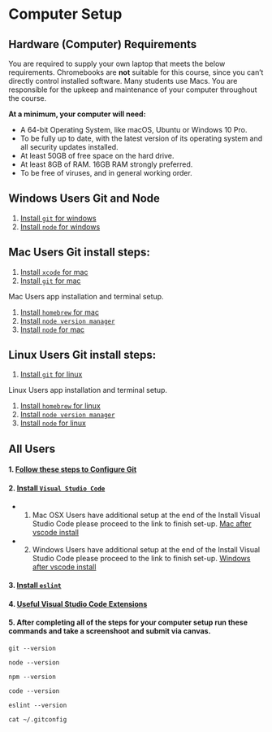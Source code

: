 # Computer Setup

## Hardware (Computer) Requirements

You are required to supply your own laptop that meets the below requirements. Chromebooks are **not** suitable for this course, since you can’t directly control installed software. Many students use Macs. You are responsible for the upkeep and maintenance of your computer throughout the course. 

**At a minimum, your computer will need:**

* A 64-bit Operating System, like macOS, Ubuntu or Windows 10 Pro.
* To be fully up to date, with the latest version of its operating system and all security updates installed.
* At least 50GB of free space on the hard drive.
* At least 8GB of RAM. 16GB RAM strongly preferred.
* To be free of viruses, and in general working order.

## Windows Users Git and Node  
 
  1. [Install `git` for windows](git-for-windows-instal.md)
  2. [Install `node` for windows](node-window-users.md)

## Mac Users Git install steps:
1. [Install `xcode` for mac](mac-xcode.md)
2. [Install `git` for mac](git-mac-users.md)

 Mac Users app installation and terminal setup.
1. [Install `homebrew` for mac](brew-mac-linux.md)
2. [Install `node version manager`](nvm.md)
3. [Install `node` for mac](node-for-mac-linux.md)

## Linux Users Git install steps:
1. [Install `git` for linux](git-linux-users.md)

 Linux Users app installation and terminal setup.
1. [Install `homebrew` for linux](brew-mac-linux.md)
2. [Install `node version manager`](nvm.md)
3. [Install `node` for linux](node-for-mac-linux.md)

## All Users

#### 1. [Follow these steps to Configure Git ](all-user-git-config.md)

#### 2. [Install `Visual Studio Code`](vscode-all.md)
 * 1. Mac OSX Users have additional setup at the end of the Install Visual Studio Code please proceed to the link to finish set-up.
 [ Mac after vscode install](vscode-mac.md)
 * 2. Windows Users have additional setup at the end of the Install Visual Studio Code please proceed to the link to finish set-up. 
 [ Windows after vscode install](vscode-windows.md)

#### 3. [Install `eslint`](eslint.md)

#### 4. [Useful Visual Studio Code Extensions ](vscode-ex.md)

#### 5. After completing all of the steps for your computer setup run these commands and take a screenshoot and submit via canvas.
```
git --version

node --version

npm --version

code --version

eslint --version

cat ~/.gitconfig
```
 
 




